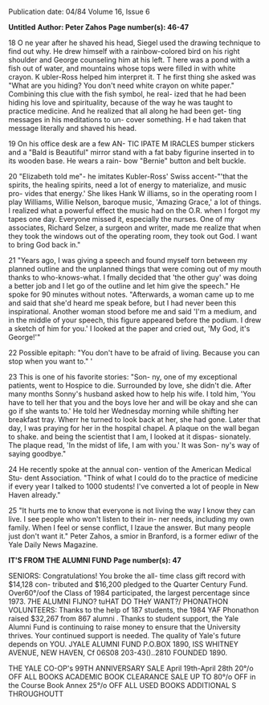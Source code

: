 Publication date: 04/84
Volume 16, Issue 6

**Untitled**
**Author: Peter Zahos**
**Page number(s): 46-47**

18 
O ne year after he shaved his head, 
Siegel used the drawing technique to 
find out why. He drew himself with a 
rainbow-colored 
bird on his right 
shoulder and George counseling him at 
his left. T here was a pond with a fish 
out of water, and mountains whose tops 
were filled in with white crayon. 
K ubler-Ross helped him interpret it. 
T he first thing she asked was "What 
are you hiding? You don't need white 
crayon on white paper." Combining 
this clue with the fish symbol, he real-
ized that he had been hiding his love 
and spirituality, because of the way he 
was taught to practice medicine. And he 
realized that all along he had been get-
ting messages in his meditations to un-
cover something. H e had taken that 
message literally and shaved his head. 

19 
On his office desk are a few AN-
TIC IPATE 
M IRACLES bumper 
stickers and a "Bald is Beautiful" mirror 
stand with a fat baby figurine inserted 
in to its wooden base. He wears a rain-
bow "Bernie" button and belt buckle. 

20 
"Elizabeth told me"- he imitates 
Kubler-Ross' Swiss accent-"'that the 
spirits, the healing spirits, need a lot of 
energy to materialize, and music pro-
vides that energy.' She likes Hank 
W illiams, so in the operating room I 
play Williams, Willie Nelson, baroque 
music, 'Amazing Grace,' a lot of things. 
I realized what a powerful effect the 
music had on the O.R. when I forgot 
my tapes one day. Everyone missed it, 
especially the nurses. One of my 
associates, Richard Selzer, a surgeon 
and writer, made me realize that when 
they took the windows out of the 
operating room, they took out God. I 
want to bring God back in." 

21 
"Years ago, I was giving a speech and 
found myself torn between my planned 
outline and the unplanned things that 
were coming out of my mouth thanks to 
who-knows-what. I fmally decided that 
'the other guy' was doing a better job 
and I let go of the outline and let him 
give the speech." He spoke for 90 
minutes without notes. "Afterwards, a 
woman came up to me and said that 
she'd heard me speak before, but I had 
never been this inspirational. Another 
woman stood before me and said 'I'm a 
medium, and in the middle of your 
speech, this figure appeared before the 
podium. I drew a sketch of him for you.' 
I looked at the paper and cried out, 'My 
God, it's George!'" 

22 
Possible epitaph: "You don't have to be 
afraid of living. Because you can stop 
when you want to." 
' 

23 
This is one of his favorite stories: "Son-
ny, one of my exceptional patients, 
went to Hospice to die. Surrounded by 
love, she didn't die. After many months 
Sonny's husband asked how to help his 
wife. I told him, 'You have to tell her 
that you and the boys love her and will 
be okay and she can go if she wants to.' 
He told her Wednesday morning while 
shifting her breakfast tray. Wherr he 
turned to look back at her, she had 
gone. Later that day, I was praying for 
her in the hospital chapel. A plaque on 
the wall began to shake. and being the 
scientist that I am, I looked at it dispas-
sionately. The plaque read, 'In the 
midst of life, I am with you.' It was Son-
ny's way of saying goodbye." 

24 
He recently spoke at the annual con-
vention of the American Medical Stu-
dent Association. "Think of what I 
could do to the practice of medicine if 
every year I talked to 1000 students! 
I've converted a lot of people in New 
Haven already." 

25 
"It hurts me to know that everyone is 
not living the way I know they can live. 
I see people who won't listen to their in-
ner needs, including my own family. 
When I feel or sense conflict, I lzaue the 
answer. But many people just don't 
want it." 
Peter Zahos, a smior in Branford, is a former 
ediwr of the Yale Daily News Magazine.


**IT'S FROM THE ALUMNI FUND**
**Page number(s): 47**

SENIORS: 
Congratulations! You broke the all-
time class gift record with $14,128 con-
tributed and $16,200 pledged to the 
Quarter Century Fund. Over60°/oof the 
Class of 1984 participated, the largest 
percentage since 1973. 
7HE ALUMNI FIJNO? 
tuHAT DO THeY 
WANT?/ 
PHONATHON VOLUNTEERS: 
Thanks to the help of 187 students, 
the 1984 YAF Phonathon raised 
$32,267 from 867 alumni . 
Thanks to student support, the Yale 
Alumni Fund is continuing to raise money 
to ensure that the University thrives. Your 
continued support is needed. 
The quality of Yale's future depends on YOU. 
JYALE ALUMNI FUND 
P.O.BOX 1890, ISS WHITNEY AVENUE, NEW HAVEN, Cf 06S08 203-43()..2810 FOUNDED 1890.


THE YALE CO-OP's 
99TH ANNIVERSARY SALE 
April 19th-April 28th 
20°/o OFF 
ALL BOOKS 
ACADEMIC BOOK 
CLEARANCE SALE 
UP TO 80°/o OFF 
in the Course Book Annex 
25°/o OFF ALL USED BOOKS 
ADDITIONAL S 
THROUGHOUTT